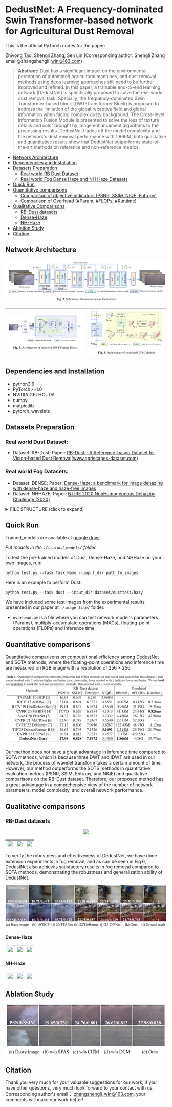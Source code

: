 # DedustNet: A Frequency-dominated Swin Transformer-based network for Agricultural Dust Removal

This is the official PyTorch codes for the paper:

Zhiyong Tao, Shengli Zhang, Sen Lin (Corresponding author: Shengli Zhang  email@zhangshengli\_win@163.com)

>__Abstract:__ Dust has a significant impact on the environmental perception of automated agricultural machines, and dust removal methods using deep learning approaches still need to be further improved and refined. In this paper, a trainable end-to-end learning network (DedustNet) is specifically proposed to solve the real-world dust removal task. Specially, the frequency-dominated Swin Transformer-based block (DWT-Transformer Block) is proposed to address the limitation of the global receptive field and global information when facing complex dusty background. The Cross-level Information Fusion Module is presented to solve the loss of texture details and color brought by image enhancement algorithms to the processing results. DedustNet trades off the model complexity and the network's dust removal performance with 1.866M, both qualitative and quantitative results show that DedustNet outperforms state-of-the-art methods on reference and non-reference metrics.

* [Network Architecture](https://github.com/shengli666666/DedustNet#network-architecture)
* [Dependencies and Installation](https://github.com/shengli666666/DedustNet#Dependencies-and-Installation)
* [Datasets Preparation](https://github.com/shengli666666/DedustNet#Datasets-Preparation)
    * [Real world RB Dust Dataset ](https://github.com/shengli666666/DedustNet#Real-world-RB-Dust-Dataset)
    * [Real world Fog Dense Haze and NH Haze Datasets](https://github.com/shengli666666/DedustNet#Real-world-Fog-Dense-Haze-and-NH-Haze-Datasets)
* [Quick Run](https://github.com/shengli666666/DedustNet#Quick-Run)
* [Quantitative comparisons](https://github.com/shengli666666/DedustNet#Quantitative-comparisons)
    * [Comparison of objective indicators (PSNR, SSIM, NIQE, Entropy)](https://github.com/shengli666666/DedustNet#Comparison-of-objective-indicators-(PSNR,-SSIM,-NIQE,-Entropy))
    * [Comparison of Overhead (#Param, #FLOPs, #Runtime)](https://github.com/shengli666666/DedustNet#Comparison-of-Overhead-(#Param,-#FLOPs,-#Runtime))
* [Qualitative Comparisons](https://github.com/shengli666666/DedustNet#Qualitative-Comparisons)
    * [RB-Dust datasets](https://github.com/shengli666666/DedustNet#RB-Dust-datasets)
    * [Dense-Haze](https://github.com/shengli666666/DedustNet#Dense-Haze)
    * [NH-Haze](https://github.com/shengli666666/DedustNet#NH-Haze)  
* [Ablation Study](https://github.com/shengli666666/DedustNet#Ablation-Study)
* [Citation](https://github.com/shengli666666/DedustNet#Citation)
   
## Network Architecture

<center>
    <img src='images/network.png'>
</center>

|<img src="images/dwt.png">|<img src="images/cifm.png">|
|:-:|:-:|

## Dependencies and Installation

* python3.9
* PyTorch>=1.0
* NVIDIA GPU+CUDA
* numpy
* matplotlib
* pytorch_wavelets
## Datasets Preparation

### Real world Dust Dataset:

* Dataset: RB-Dust; Paper: [RB-Dust – A Reference-based Dataset for Vision-based Dust Removal](https://arxiv.org/pdf/2306.07244.pdf)(www.agriscapes-dataset.com)

### Real world Fog Datasets:

* Dataset: DENSE; Paper: [Dense-Haze: a benchmark for image dehazing with dense-haze and haze-free images](https://arxiv.org/pdf/1904.02904.pdf)
* Dataset: NHHAZE; Paper: [NTIRE 2020 NonHomogeneous Dehazing Challenge (2020)](https://competitions.codalab.org/competitions/22236)
<details>
<summary> FILE STRUCTURE (click to expand) </summary>

```
    DedustNet
    |-- README.md
    |-- datasets
        |--RealWorld
            |-- dust
                |-- hazy
                    |-- *.png
                |-- clear
                    |-- *.png
            |-- dense
                |-- hazy
                    |-- *.png
                |-- clear
                    |-- *.png
            |-- nhhaze
                |-- hazy
                    |-- *.png
                |-- clear
                    |-- *.png
```
</details>

## Quick Run

Trained_models are available at [google drive]() .

*Put  models in the `./trained_models/` folder.*

To test the pre-trained models of Dust, Dense-Haze, and NHHaze on your own images, run:
```shell
python test.py --task Task_Name --input_dir path_to_images
```
Here is an example to perform Dust:

```shell
python test.py --task dust --input_dir dataset/dusttest/hazy
```
We have included some test images from the experimental results presented in our paper at `./image file/` folder. 
* `overhead.py` is a file where you can test network model's parameters (Params), multiply-accumulate operations (MACs), floating-point operations (FLOPs) and inference time.

## Quantitative comparisons

Quantitative comparisons on computational efficiency among DedustNet and SOTA methods, where the floating-point operations and inference time are measured on RGB image with a resolution of 256 × 256.

<center>
    <img src='images/Quantitative comparisons.png'>
</center>

Our method does not have a great advantage in inference time compared to SOTA methods, which is because three DWT and IDWT are used in our network, the process of wavelet transform takes a certain amount of time. However, our method outperforms the SOTS methods in quantitative evaluation metrics (PSNR, SSIM, Entropy, and NIQE) and qualitative comparisons on the RB-Dust dataset. Therefore, our proposed method has a great advantage in a comprehensive view of the number of network parameters, model complexity, and overall network performance.

## Qualitative comparisons

### RB-Dust datasets

<center>
    <img src='images/dustall.png'>
</center>

|<img src=".\images\dust1.gif">|<img src=".\images\dust2.gif">|<img src=".\images\dust3.gif">|
|:-:|:-:|:-:|

To verify the robustness and effectiveness of DedustNet, we have done extension experiments in fog removal, and as can be seen in Fig.6, DedustNet also achieves satisfactory results in fog removal compared to SOTA methods, demonstrating the robustness and generalization ability of DedustNet.

<center>
    <img src='images/haze.png'>
</center>

#### Dense-Haze

|<img src=".\images\dense1.gif">|<img src=".\images\dense4.gif">|<img src=".\images\dense5.gif">|
|:-:|:-:|:-:|


#### NH-Haze

|<img src=".\images\nh3.gif">|<img src=".\images\nh6.gif">|<img src=".\images\nh8.gif">|
|:-:|:-:|:-:|

## Ablation Study

<center>
    <img src='images/ablationbig.png'>
</center>

## Citation

Thank you very much for your valuable suggestions for our work, if you have other questions, very much look forward to your contact with us, Corresponding author's email： zhangshengli_win@163.com, your comments will make our work better!
